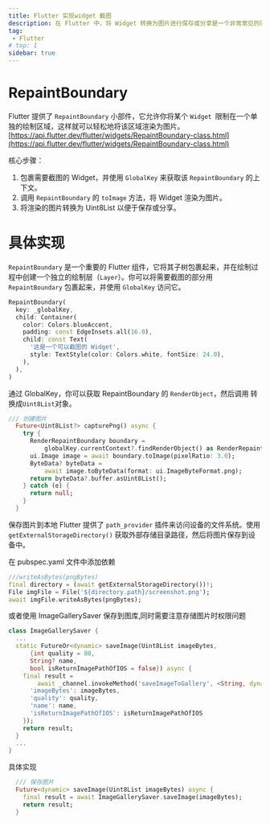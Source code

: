```yaml
---
title: Flutter 实现widget 截图
description: 在 Flutter 中，将 Widget 转换为图片进行保存或分享是一个非常常见的需求。比如，你可能想要为用户提供保存当前屏幕或某个部件的截图功能。本文将详细介绍如何在 Flutter 中实现 Widget 截图并保存图片到本地。
tag:
 - Flutter
# top: 1
sidebar: true
---
```


# RepaintBoundary

Flutter 提供了 `RepaintBoundary` 小部件，它允许你将某个 `Widget `限制在一个单独的绘制区域，这样就可以轻松地将该区域渲染为图片。
[https://api.flutter.dev/flutter/widgets/RepaintBoundary-class.html](https://api.flutter.dev/flutter/widgets/RepaintBoundary-class.html)

核心步骤：

1. 包裹需要截图的 Widget，并使用 `GlobalKey` 来获取该 `RepaintBoundary` 的上下文。
2. 调用 `RepaintBoundary` 的 `toImage` 方法，将 Widget 渲染为图片。
3. 将渲染的图片转换为 Uint8List 以便于保存或分享。

# 具体实现
`RepaintBoundary` 是一个重要的 Flutter 组件，它将其子树包裹起来，并在绘制过程中创建一个独立的绘制层（`Layer`）。你可以将需要截图的部分用 `RepaintBoundary` 包裹起来，并使用 `GlobalKey` 访问它。

```dart
RepaintBoundary(
  key: _globalKey,
  child: Container(
    color: Colors.blueAccent,
    padding: const EdgeInsets.all(16.0),
    child: const Text(
      '这是一个可以截图的 Widget',
      style: TextStyle(color: Colors.white, fontSize: 24.0),
    ),
  ),
)

```

通过 GlobalKey，你可以获取 RepaintBoundary 的 `RenderObject`，然后调用 转换成`Uint8List`对象。

```dart
/// 创建图片
  Future<Uint8List?> capturePng() async {
    try {
      RenderRepaintBoundary boundary =
          globalKey.currentContext?.findRenderObject() as RenderRepaintBoundary;
      ui.Image image = await boundary.toImage(pixelRatio: 3.0);
      ByteData? byteData =
          await image.toByteData(format: ui.ImageByteFormat.png);
      return byteData?.buffer.asUint8List();
    } catch (e) {
      return null;
    }
  }

```

保存图片到本地 
Flutter 提供了 `path_provider` 插件来访问设备的文件系统。使用 `getExternalStorageDirectory()` 获取外部存储目录路径，然后将图片保存到设备中。

在 pubspec.yaml 文件中添加依赖

```dart
///writeAsBytes(pngBytes)
final directory = (await getExternalStorageDirectory())!;
File imgFile = File('${directory.path}/screenshot.png');
await imgFile.writeAsBytes(pngBytes);

```
或者使用 ImageGallerySaver 保存到图库,同时需要注意存储图片时权限问题

```dart
class ImageGallerySaver {
  ...
  static FutureOr<dynamic> saveImage(Uint8List imageBytes,
      {int quality = 80,
      String? name,
      bool isReturnImagePathOfIOS = false}) async {
    final result =
        await _channel.invokeMethod('saveImageToGallery', <String, dynamic>{
      'imageBytes': imageBytes,
      'quality': quality,
      'name': name,
      'isReturnImagePathOfIOS': isReturnImagePathOfIOS
    });
    return result;
  }
  ...
}

```


具体实现

```dart
  /// 保存图片
  Future<dynamic> saveImage(Uint8List imageBytes) async {
    final result = await ImageGallerySaver.saveImage(imageBytes);
    return result;
  }
```




